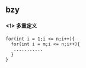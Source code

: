 ## bzy
#### <1> 多重定义
```
for(int i = 1;i <= n;i++){
  for(int i = m;i <= n;i++){
   ...........
  }
}
```

